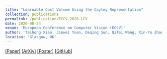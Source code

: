 ```yaml
---
title: "Learnable Cost Volume Using the Cayley Representation"
collection: publications
permalink: /publication/ECCV-2020-LCV
date: 2020-08-24
venue: 'European Conference on Computer Vision (ECCV)'
author: 'Taihong Xiao, Jinwei Yuan, Deqing Sun, Qifei Wang, Xin-Yu Zhang, Kehan Xu,  Ming-Hsuan Yang'
location: 'Glasgow, UK'
---
```


[[Paper]](http://openaccess.thecvf.com/content_ECCV_2018/papers/Taihong_Xiao_ELEGANT_Exchanging_Latent_ECCV_2018_paper.pdf)
[[ArXiv]](https://arxiv.org/abs/1803.10562)
[[Poster]](https://prinsphield.github.io/ECCV-2018/poster/poster.pdf)
[[GitHub]](https://github.com/Prinsphield/ELEGANT)

